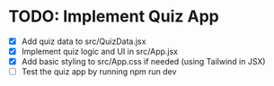 # TODO: Implement Quiz App

- [x] Add quiz data to src/QuizData.jsx
- [x] Implement quiz logic and UI in src/App.jsx
- [x] Add basic styling to src/App.css if needed (using Tailwind in JSX)
- [ ] Test the quiz app by running npm run dev
